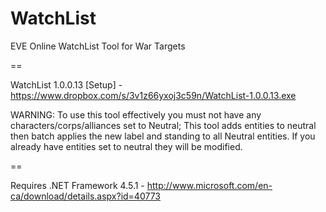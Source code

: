 WatchList
=========

EVE Online WatchList Tool for War Targets

==

WatchList 1.0.0.13 [Setup] - https://www.dropbox.com/s/3v1z66yxoj3c59n/WatchList-1.0.0.13.exe


WARNING: To use this tool effectively you must not have any characters/corps/alliances set to Neutral; This tool adds entities to neutral then batch applies the new label and standing to all Neutral entities. If you already have entities set to neutral they will be modified.



==

Requires .NET Framework 4.5.1 - http://www.microsoft.com/en-ca/download/details.aspx?id=40773
